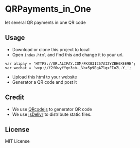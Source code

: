 # QRPayments_in_One
let several QR payments in one QR code

## Usage

- Download or clone this project to local
- Open `index.html` and find this and change it to your url.

```
var alipay = 'HTTPS://QR.ALIPAY.COM/FKX031257AI2YZBH0XEE9E';
var wechat = 'wxp://f2f0wyfYqn3ob-_Vbx5p9EgA7lqxFIoZL-Y_';
```

- Upload this html to your website
- Generator a QR code and post it

## Credit

- We use [QRcodejs](https://github.com/davidshimjs/qrcodejs) to generator QR code
- We use [jsDelivr](https://www.jsdelivr.com/) to distribute static files.

## License

MIT License